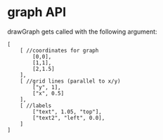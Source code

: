 # graph API
drawGraph gets called with the following argument:

```
[
	[ //coordinates for graph
		[0,0],
		[1,1],
		[2,1.5]
	],
	[ //grid lines (parallel to x/y)
		["y", 1],
		["x", 0.5]
	],
	[ //labels
		["text", 1.05, "top"],
		["text2", "left", 0.0],
	]
]
```
